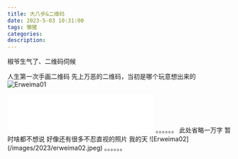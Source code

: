 ```yaml
---
title: 大八步&二维码
date: 2023-5-03 10:31:00
tags: 懒猪
categories:
description:
---
```

椒爷生气了、二维码伺候
<!--more-->
人生第一次手画二维码
先上万恶的二维码，当初是哪个玩意想出来的
![Erweima01](/images/2023/erweima01.jpeg)
<iframe frameborder="no" border="0" marginwidth="0" marginheight="0" width=330 height=86 src="//music.163.com/outchain/player?type=2&id=1901590235&auto=1&height=66"></iframe>
。。。。。。
此处省略一万字
暂时啥都不想说
好像还有很多不忍直视的照片
我的天
![Erweima02](/images/2023/erweima02.jpeg)
。。。。。。
